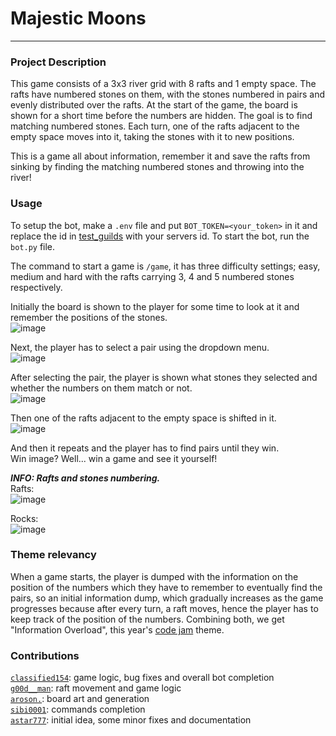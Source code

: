 # Majestic Moons

---

### **Project Description**
This game consists of a 3x3 river grid with 8 rafts and 1 empty space. The rafts have numbered stones on them, with the stones numbered in pairs and evenly distributed over the rafts. At the start of the game, the board is shown for a short time before the numbers are hidden. The goal is to find matching numbered stones. Each turn, one of the rafts adjacent to the empty space moves into it, taking the stones with it to new positions.

This is a game all about information, remember it and save the rafts from sinking by finding the matching numbered stones and throwing into the river!

### **Usage**
To setup the bot, make a `.env` file and put `BOT_TOKEN=<your_token>` in it and replace the id in [test_guilds](https://github.com/Classified154/majestic-moons/blob/main/bot/bot.py#L77) with your servers id. To start the bot, run the `bot.py` file.

The command to start a game is `/game`, it has three difficulty settings; easy, medium and hard with the rafts carrying 3, 4 and 5 numbered stones respectively.

Initially the board is shown to the player for some time to look at it and remember the positions of the stones.  
![image](https://github.com/user-attachments/assets/131a5f83-9073-4d3d-b4fd-493639315a0c)


Next, the player has to select a pair using the dropdown menu.  
![image](https://github.com/user-attachments/assets/24f2d2ba-a71e-49ac-b4af-4a18625c2515)


After selecting the pair, the player is shown what stones they selected and whether the numbers on them match or not.  
![image](https://github.com/user-attachments/assets/e9b5fa50-7f5f-4662-abb9-460407bf7f2d)


Then one of the rafts adjacent to the empty space is shifted in it.  
![image](https://github.com/user-attachments/assets/5bf9ed1a-0281-412e-9fa3-dbc16a2365b0)


And then it repeats and the player has to find pairs until they win.  
Win image? Well... win a game and see it yourself!



***INFO: Rafts and stones numbering.***  
Rafts:  
![image](https://github.com/user-attachments/assets/5420d099-2fab-4c2a-9522-64bef558a282)


Rocks:  
![image](https://github.com/user-attachments/assets/15c201f5-c306-4efd-a4fd-6c6f7ce5f510)


### **Theme relevancy**
When a game starts, the player is dumped with the information on the position of the numbers which they have to remember to eventually find the pairs, so an initial information dump, which gradually increases as the game progresses because after every turn, a raft moves, hence the player has to keep track of the position of the numbers. Combining both, we get "Information Overload", this year's [code jam](https://www.pythondiscord.com/events/code-jams/11) theme.

### **Contributions**
[`classified154`](https://github.com/Classified154): game logic, bug fixes and overall bot completion  
[`g00d__man`](https://github.com/Sai-Prabhav): raft movement and game logic  
[`aroson.`](https://github.com/Aroson1): board art and generation  
[`sibi0001`](https://github.com/Sibi-Agilan-17): commands completion  
[`astar777`](https://github.com/Astar-777): initial idea, some minor fixes and documentation
